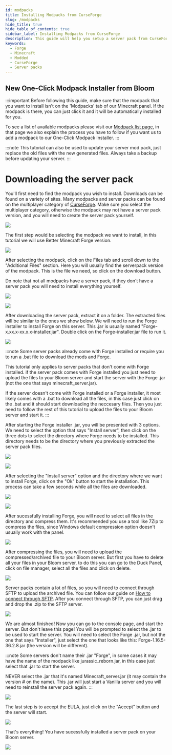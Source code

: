 ```yaml
---
id: modpacks
title: Installing Modpacks from CurseForge
slug: /modpacks
hide_title: true
hide_table_of_contents: true
sidebar_label: Installing Modpacks from CurseForge
description: This guide will help you setup a server pack from CurseForge
keywords:
  - Forge
  - Minecraft
  - Modded
  - CurseForge
  - Server packs
---
```


## New One-Click Modpack Installer from Bloom

:::important
Before following this guide, make sure that the modpack that you want to install isn't on the 'Modpacks' tab of our Minecraft panel. If the modpack is there, you can just click it and it will be automatically installed for you. 

To see a list of available modpacks please visit our [Modpack list page](https://docs.bloom.host/extras/available-modpacks), in that page we also explain the process you have to follow if you want us to add a modpack to our One-Click Modpack installer.
:::

:::note
This tutorial can also be used to update your server mod pack, just replace the old files with the new generated files. Always take a backup before updating your server.
:::

# Downloading the server pack

You'll first need to find the modpack you wish to install. Downloads can be found on a variety of sites. Many modpacks and server packs can be found on the multiplayer category of [CurseForge](https://www.curseforge.com/minecraft/modpacks/multiplayer). Make sure you select the multiplayer category, otherwise the modpack may not have a server pack version, and you will need to create the server pack yourself.

![](/imgs/plugins_and_modifications/serverpacks/1.png)

The first step would be selecting the modpack we want to install, in this tutorial we will use Better Minecraft Forge version.

![](/imgs/plugins_and_modifications/serverpacks/2.png)

After selecting the modpack, click on the Files tab and scroll down to the "Additional Files" section. Here you will usually find the serverpack version of the modpack. This is the file we need, so click on the download button. 

Do note that not all modpacks have a server pack, if they don't have a server pack you will need to install everything yourself.

![](/imgs/plugins_and_modifications/serverpacks/3.png)

![](/imgs/plugins_and_modifications/serverpacks/4.png)

After downloading the server pack, extract it on a folder. The extracted files will be similar to the ones we show below. We will need to run the Forge installer to install Forge on this server. This .jar is usually named "Forge-x.xx.x-xx.x.x-installer.jar". Double click on the Forge-installer.jar file to run it.

![](/imgs/plugins_and_modifications/serverpacks/5.png)

:::note
Some server packs already come with Forge installed or require you to run a .bat file to download the mods and Forge. 

This tutorial only applies to server packs that don't come with Forge installed. if the server pack comes with Forge installed you just need to upload the files to your Bloom server and start the server with the Forge .jar (not the one that says minecraft_server.jar).

If the server doesn't come with Forge installed or a Forge installer, it most likely comes with a .bat to download all the files, in this case just click on the .bat and it should start downloading the neccesary files. Then you just need to follow the rest of this tutorial to upload the files to your Bloom server and start it.
:::

After starting the Forge installer .jar, you will be presented with 3 options. We need to select the option that says "Install server", then click on the three dots to select the directory where Forge needs to be installed. This directory needs to be the directory where you previously extracted the server pack files.

![](/imgs/plugins_and_modifications/serverpacks/6.png)

![](/imgs/plugins_and_modifications/serverpacks/7.png)

After selecting the "Install server" option and the directory where we want to install Forge, click on the "Ok" button to start the installation. This process can take a few seconds while all the files are downloaded.

![](/imgs/plugins_and_modifications/serverpacks/8.png)

![](/imgs/plugins_and_modifications/serverpacks/9.png)

After sucessfully installing Forge, you will need to select all files in the directory and compress them. It's recommended you use a tool like 7Zip to compress the files, since Windows default compression option doesn't usually work with the panel.

![](/imgs/plugins_and_modifications/serverpacks/9.png)

After compressing the files, you will need to upload the compressed/archived file to your Bloom server. But first you have to delete all your files in your Bloom server, to do this you can go to the Duck Panel, click on file manager, select all the files and click on delete.

![](/imgs/plugins_and_modifications/serverpacks/11.png)

Server packs contain a lot of files, so you will need to connect through SFTP to upload the archived file. You can follow our guide on [How to connect through SFTP](https://docs.bloom.host/sftp). After you connect through SFTP, you can just drag and drop the .zip to the SFTP server.

![](/imgs/plugins_and_modifications/serverpacks/13.png)

We are almost finished! Now you can go to the console page, and start the server. But don't leave this page! You will be prompted to select the .jar to be used to start the server. You will need to select the Forge .jar, but not the one that says "Installer", just select the one that looks like this: Forge-1.16.5-36.2.8.jar (the version will be different).

:::note
Some servers don't name their .jar "Forge", in some cases it may have the name of the modpack like jurassic_reborn.jar, in this case just select that .jar to start the server.

NEVER select the .jar that it's named Minecraft_server.jar (it may contain the version # on the name). This .jar will just start a Vanilla server and you will need to reinstall the server pack again.
:::

![](/imgs/plugins_and_modifications/serverpacks/14.png)

The last step is to accept the EULA, just click on the "Accept" button and the server will start.

![](/imgs/plugins_and_modifications/serverpacks/15.png)

That's everything! You have sucessfully installed a server pack on your Bloom server. 

![](/imgs/plugins_and_modifications/serverpacks/12.png)
